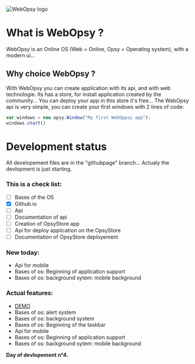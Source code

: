 ![WebOpsy logo](https://i.imgur.com/pHkoSpz.png)



# What is WebOpsy ?
WebOpsy is an Online OS (Web = Online, Opsy = Operating system), with a modern ui...
## Why choice WebOpsy ? 
With WebOpsy you can create application with its api, and with web technologie. Its has a store, for install application created by the community...
You can deploy your app in this store it's free...
The WebOpsy api is very simple, you can create your first windows with 2 lines of code:
```javascript
var windows = new opsy.Window("My first WebOppsy app");
windows.start()
```

# Development status
All developement files are in the "githubpage" branch...
Actualy the devlopment is just starting.
### This is a check list:
- [ ] Bases of the OS
- [X] Github.io
- [ ] Api
- [ ] Documentation of api
- [ ] Creation of OpsyStore app
- [ ] Api for deploy application on the OpsyStore
- [ ] Documentation of OpsyStore deployement

### New today:
- Api for mobile
- Bases of os: Beginning of application support
- Bases of os: background sytem: mobile background

### Actual features:
- [DEMO](https://firelop.github.io/WebOpsy/demobeta.html)
- Bases of os: alert system
- Bases of os: background system
- Bases of os: Beginning of the taskbar
- Api for mobile
- Bases of os: Beginning of application support
- Bases of os: background sytem: mobile background

**Day of devlopement n°4.**
